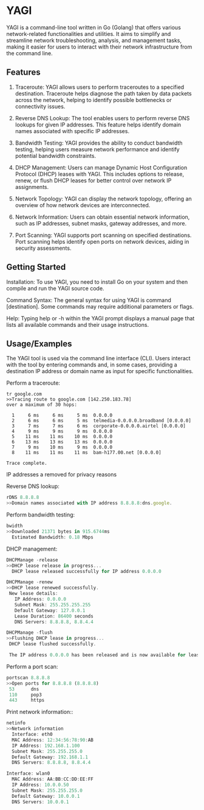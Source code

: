 
# YAGI 

YAGI is a command-line tool written in Go (Golang) that offers various network-related functionalities and utilities. It aims to simplify and streamline network troubleshooting, analysis, and management tasks, making it easier for users to interact with their network infrastructure from the command line.


## Features

 1) Traceroute: YAGI allows users to perform traceroutes to a specified destination. Traceroute helps diagnose the path taken by data packets across the network, helping to identify possible bottlenecks or connectivity issues.

2) Reverse DNS Lookup: The tool enables users to perform reverse DNS lookups for given IP addresses. This feature helps identify domain names associated with specific IP addresses.

3) Bandwidth Testing: YAGI provides the ability to conduct bandwidth testing, helping users measure network performance and identify potential bandwidth constraints.

4) DHCP Management: Users can manage Dynamic Host Configuration Protocol (DHCP) leases with YAGI. This includes options to release, renew, or flush DHCP leases for better control over network IP assignments.

5) Network Topology: YAGI can display the network topology, offering an overview of how network devices are interconnected.

6) Network Information: Users can obtain essential network information, such as IP addresses, subnet masks, gateway addresses, and more.

7) Port Scanning: YAGI supports port scanning on specified destinations. Port scanning helps identify open ports on network devices, aiding in security assessments.

















## Getting Started

Installation: To use YAGI, you need to install Go on your system and then compile and run the YAGI source code.

Command Syntax: The general syntax for using YAGI is command [destination]. Some commands may require additional parameters or flags.

Help: Typing help or -h within the YAGI prompt displays a manual page that lists all available commands and their usage instructions.
## Usage/Examples

The YAGI tool is used via the command line interface (CLI). Users interact with the tool by entering commands and, in some cases, providing a destination IP address or domain name as input for specific functionalities.


Perform a traceroute:
```Javasript 
tr google.com
>>Tracing route to google.com [142.250.183.78]
over a maximum of 30 hops:

  1     6 ms     6 ms     5 ms  0.0.0.0
  2     6 ms     6 ms     5 ms  telmedia-0.0.0.0.broadband [0.0.0.0]
  3     7 ms     7 ms     6 ms  corporate-0.0.0.0.airtel [0.0.0.0]
  4     9 ms     9 ms     9 ms  0.0.0.0
  5    11 ms    11 ms    10 ms  0.0.0.0
  6    13 ms    13 ms    13 ms  0.0.0.0
  7     9 ms    10 ms     9 ms  0.0.0.0
  8    11 ms    11 ms    11 ms  bam-h177.00.net [0.0.0.0]

Trace complete.

```
IP addresses a removed for privacy reasons 

Reverse DNS lookup: 
```Javascript 
rDNS 8.8.8.8
>>Domain names associated with IP address 8.8.8.8:dns.google.
```

Perform bandwidth testing:
```Javascript
bwidth 
>>Downloaded 21371 bytes in 915.6744ms
  Estimated Bandwidth: 0.18 Mbps
```

DHCP management:
```Javascript 
DHCPManage -release 
>>DHCP lease release in progress...
  DHCP lease released successfully for IP address 0.0.0.0

DHCPManage -renew
>>DHCP lease renewed successfully.
 New lease details:
   IP Address: 0.0.0.0
   Subnet Mask: 255.255.255.255
   Default Gateway: 127.0.0.1
   Lease Duration: 86400 seconds
   DNS Servers: 8.8.8.8, 8.8.4.4

DHCPManage -flush
>>Flushing DHCP lease in progress...
 DHCP lease flushed successfully.

 The IP address 0.0.0.0 has been released and is now available for lease.
 ```

Perform a port scan:
```Javascript 
portscan 8.8.8.8
>>Open ports for 8.8.8.8 (8.8.8.8)
 53      dns
 110     pop3
 443     https
```

Print network information::
```Javascript
netinfo
>>Network information
  Interface: eth0
  MAC Address: 12:34:56:78:90:AB
  IP Address: 192.168.1.100
  Subnet Mask: 255.255.255.0
  Default Gateway: 192.168.1.1
  DNS Servers: 8.8.8.8, 8.8.4.4

Interface: wlan0
  MAC Address: AA:BB:CC:DD:EE:FF
  IP Address: 10.0.0.50
  Subnet Mask: 255.255.255.0
  Default Gateway: 10.0.0.1
  DNS Servers: 10.0.0.1
